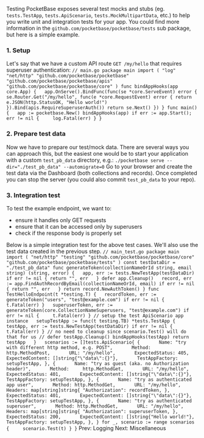 Testing
PocketBase exposes several test mocks and stubs (eg. `tests.TestApp`, `tests.ApiScenario`, `tests.MockMultipartData`, etc.) to help you write unit and integration tests for your app.
You could find more information in the `github.com/pocketbase/pocketbase/tests` sub package, but here is a simple example.
###  1. Setup 
Let's say that we have a custom API route `GET /my/hello` that requires superuser authentication:
`// main.go package main import ( "log" "net/http" "github.com/pocketbase/pocketbase" "github.com/pocketbase/pocketbase/apis" "github.com/pocketbase/pocketbase/core" ) func bindAppHooks(app core.App) {   app.OnServe().BindFunc(func(se *core.ServeEvent) error {     se.Router.Get("/my/hello", func(e *core.RequestEvent) error { return e.JSON(http.StatusOK, "Hello world!") }).Bind(apis.RequireSuperuserAuth()) return se.Next() }) } func main() {   app := pocketbase.New() bindAppHooks(app) if err := app.Start(); err != nil {     log.Fatal(err) } }`
###  2. Prepare test data 
Now we have to prepare our test/mock data. There are several ways you can approach this, but the easiest one would be to start your application with a custom `test_pb_data` directory, e.g.:
`./pocketbase serve --dir="./test_pb_data" --automigrate=0`
Go to your browser and create the test data via the Dashboard (both collections and records). Once completed you can stop the server (you could also commit `test_pb_data` to your repo).
###  3. Integration test 
To test the example endpoint, we want to:
  * ensure it handles only GET requests
  * ensure that it can be accessed only by superusers
  * check if the response body is properly set


Below is a simple integration test for the above test cases. We'll also use the test data created in the previous step.
`// main_test.go package main import ( "net/http" "testing" "github.com/pocketbase/pocketbase/core" "github.com/pocketbase/pocketbase/tests" ) const testDataDir = "./test_pb_data" func generateToken(collectionNameOrId string, email string) (string, error) {   app, err := tests.NewTestApp(testDataDir) if err != nil { return "", err   } defer app.Cleanup()   record, err := app.FindAuthRecordByEmail(collectionNameOrId, email) if err != nil { return "", err   } return record.NewAuthToken() } func TestHelloEndpoint(t *testing.T) {   recordToken, err := generateToken("users", "test@example.com") if err != nil {     t.Fatal(err) }   superuserToken, err := generateToken(core.CollectionNameSuperusers, "test@example.com") if err != nil {     t.Fatal(err) } // setup the test ApiScenario app instance   setupTestApp := func(t testing.TB) *tests.TestApp {     testApp, err := tests.NewTestApp(testDataDir) if err != nil {       t.Fatal(err) } // no need to cleanup since scenario.Test() will do that for us // defer testApp.Cleanup() bindAppHooks(testApp) return testApp   }   scenarios := []tests.ApiScenario{ {       Name: "try with different http method, e.g. POST",       Method:     http.MethodPost,       URL: "/my/hello",       ExpectedStatus: 405,       ExpectedContent: []string{"\"data\":{}"},       TestAppFactory: setupTestApp, }, {       Name: "try as guest (aka. no Authorization header)",       Method:     http.MethodGet,       URL: "/my/hello",       ExpectedStatus: 401,       ExpectedContent: []string{"\"data\":{}"},       TestAppFactory: setupTestApp, }, {       Name: "try as authenticated app user",       Method: http.MethodGet,       URL: "/my/hello",       Headers: map[string]string{ "Authorization": recordToken, },       ExpectedStatus: 401,       ExpectedContent: []string{"\"data\":{}"},       TestAppFactory: setupTestApp, }, {       Name: "try as authenticated superuser",       Method: http.MethodGet,       URL: "/my/hello",       Headers: map[string]string{ "Authorization": superuserToken, },       ExpectedStatus: 200,       ExpectedContent: []string{"Hello world!"},       TestAppFactory: setupTestApp, }, } for _, scenario := range scenarios {     scenario.Test(t) } }`
Prev: Logging Next: Miscellaneous
